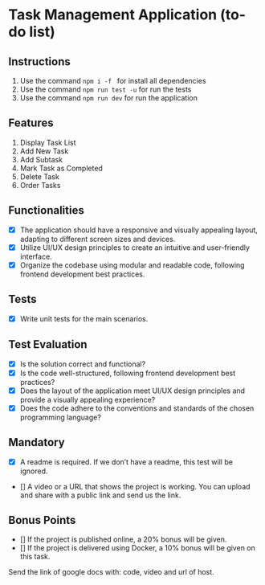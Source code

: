 # Task Management Application (to-do list)

## Instructions

1. Use the command `npm i -f ` for install all dependencies
2. Use the command `npm run test -u` for run the tests
3. Use the command `npm run dev` for run the application

## Features

1. Display Task List
2. Add New Task
3. Add Subtask
4. Mark Task as Completed
5. Delete Task
6. Order Tasks

## Functionalities

- [x] The application should have a responsive and visually appealing layout, adapting to different screen sizes and devices.
- [x] Utilize UI/UX design principles to create an intuitive and user-friendly interface.
- [x] Organize the codebase using modular and readable code, following frontend development best practices.

## Tests

- [x] Write unit tests for the main scenarios.

## Test Evaluation

- [x] Is the solution correct and functional?
- [x] Is the code well-structured, following frontend development best practices?
- [x] Does the layout of the application meet UI/UX design principles and provide a visually appealing experience?
- [x] Does the code adhere to the conventions and standards of the chosen programming language?

## Mandatory

- [x] A readme is required. If we don’t have a readme, this test will be ignored.
- [] A video or a URL that shows the project is working. You can upload and share with a public link and send us the link.

## Bonus Points

- [] If the project is published online, a 20% bonus will be given.
- [] If the project is delivered using Docker, a 10% bonus will be given on this task.

Send the link of google docs with: code, video and url of host.
